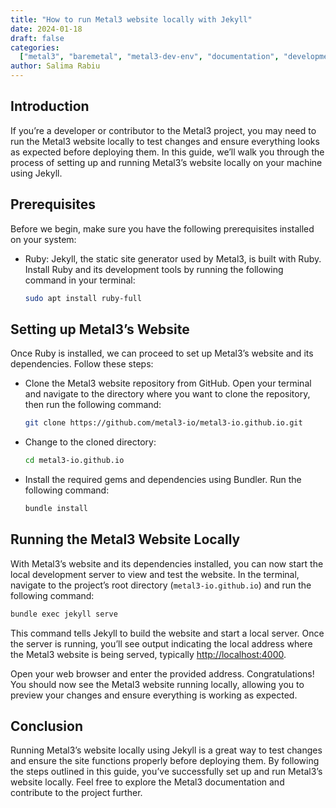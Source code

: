 ```yaml
---
title: "How to run Metal3 website locally with Jekyll"
date: 2024-01-18
draft: false
categories:
  ["metal3", "baremetal", "metal3-dev-env", "documentation", "development"]
author: Salima Rabiu
---
```


## Introduction

If you’re a developer or contributor to the Metal3 project, you may need
to run the Metal3 website locally to test changes and ensure everything
looks as expected before deploying them. In this guide, we’ll walk you
through the process of setting up and running Metal3’s website locally
on your machine using Jekyll.

## Prerequisites

Before we begin, make sure you have the following prerequisites
installed on your system:

- Ruby: Jekyll, the static site generator used by Metal3, is built with
  Ruby. Install Ruby and its development tools by running the following
  command in your terminal:

  ```bash
  sudo apt install ruby-full
  ```

## Setting up Metal3’s Website

Once Ruby is installed, we can proceed to set up Metal3’s website and
its dependencies. Follow these steps:

- Clone the Metal3 website repository from GitHub. Open your terminal
  and navigate to the directory where you want to clone the repository,
  then run the following command:

  ```bash
  git clone https://github.com/metal3-io/metal3-io.github.io.git
  ```

- Change to the cloned directory:

  ```bash
  cd metal3-io.github.io
  ```

- Install the required gems and dependencies using Bundler. Run the
  following command:

  ```bash
  bundle install
  ```

## Running the Metal3 Website Locally

With Metal3’s website and its dependencies installed, you can now start the local
development server to view and test the website. In the terminal, navigate to the
project’s root directory (`metal3-io.github.io`) and run the following command:

```bash
bundle exec jekyll serve
```

This command tells Jekyll to build the website and start a local server.
Once the server is running, you’ll see output indicating the local
address where the Metal3 website is being served, typically
[http://localhost:4000](http://localhost:4000).

Open your web browser and enter the provided address. Congratulations!
You should now see the Metal3 website running locally, allowing you to
preview your changes and ensure everything is working as expected.

## Conclusion

Running Metal3’s website locally using Jekyll is a great way to test
changes and ensure the site functions properly before deploying them. By
following the steps outlined in this guide, you’ve successfully set up
and run Metal3’s website locally. Feel free to explore the Metal3
documentation and contribute to the project further.
